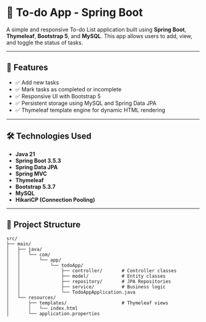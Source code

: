 # 📝 To-do App - Spring Boot

A simple and responsive To-do List application built using **Spring Boot**, **Thymeleaf**, **Bootstrap 5**, and **MySQL**. This app allows users to add, view, and toggle the status of tasks.

---

## 🚀 Features

- ✅ Add new tasks
- ✅ Mark tasks as completed or incomplete
- ✅ Responsive UI with Bootstrap 5
- ✅ Persistent storage using MySQL and Spring Data JPA
- ✅ Thymeleaf template engine for dynamic HTML rendering

---

## 🛠️ Technologies Used

- **Java 21**
- **Spring Boot 3.5.3**
- **Spring Data JPA**
- **Spring MVC**
- **Thymeleaf**
- **Bootstrap 5.3.7**
- **MySQL**
- **HikariCP (Connection Pooling)**

---

## 📁 Project Structure

```
src/
├── main/
│   ├── java/
│   │   └── com/
│   │       └── app/
│   │           └── todoApp/
│   │               ├── controller/       # Controller classes
│   │               ├── model/            # Entity classes
│   │               ├── repository/       # JPA Repositories
│   │               ├── service/          # Business logic
│   │               └── TodoAppApplication.java
│   └── resources/
│       ├── templates/                    # Thymeleaf views
│       │   └── index.html
│       └── application.properties
```
